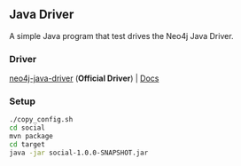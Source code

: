 ## Java Driver

A simple Java program that test drives the Neo4j Java Driver.

### Driver

[neo4j-java-driver][java-driver] (**Official Driver**) | [Docs][java-driver-docs]

### Setup

```bash
./copy_config.sh
cd social
mvn package
cd target
java -jar social-1.0.0-SNAPSHOT.jar
```

[java-driver]: https://github.com/neo4j/neo4j-java-driver
[java-driver-docs]: https://neo4j.com/docs/api/java-driver/current/